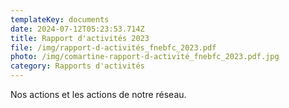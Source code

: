 ```yaml
---
templateKey: documents
date: 2024-07-12T05:23:53.714Z
title: Rapport d'activités 2023
file: /img/rapport-d-activités_fnebfc_2023.pdf
photo: /img/comartine-rapport-d-activité_fnebfc_2023.pdf.jpg
category: Rapports d'activités
---
```

Nos actions et les actions de notre réseau.